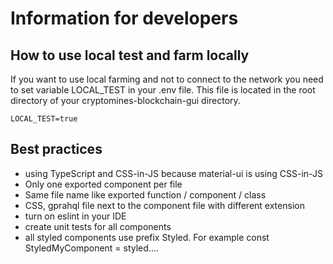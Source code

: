 # Information for developers

## How to use local test and farm locally

If you want to use local farming and not to connect to the network you need to set
variable LOCAL_TEST in your .env file. This file is located in the root directory of your cryptomines-blockchain-gui directory.

```env
LOCAL_TEST=true
```

## Best practices

- using TypeScript and CSS-in-JS because material-ui is using CSS-in-JS
- Only one exported component per file
- Same file name like exported function / component / class
- CSS, gprahql file next to the component file with different extension
- turn on eslint in your IDE
- create unit tests for all components
- all styled components use prefix Styled. For example const StyledMyComponent = styled....
